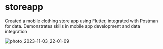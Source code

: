 # storeapp
Created a mobile clothing store app using Flutter, integrated with Postman for data.
Demonstrates skills in mobile app development and data integration

![photo_2023-11-03_22-01-09](https://github.com/fatima304/StoreApp/assets/101287056/4bc035d1-d5c0-4f59-866b-b602b38f3bcf)
